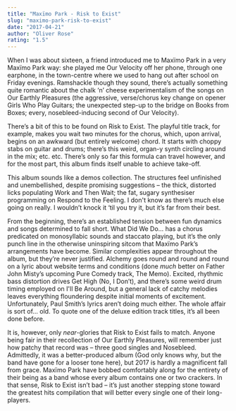 ```yaml
---
title: "Maxïmo Park - Risk to Exist"
slug: "maximo-park-risk-to-exist"
date: "2017-04-21"
author: "Oliver Rose"
rating: "1.5"
---
```


When I was about sixteen, a friend introduced me to Maxïmo Park in a very Maxïmo Park way: she played me Our Velocity off her phone, through one earphone, in the town-centre where we used to hang out after school on Friday evenings. Ramshackle though they sound, there’s actually something quite romantic about the chalk ‘n’ cheese experimentalism of the songs on Our Earthly Pleasures (the aggressive, verse/chorus key change on opener Girls Who Play Guitars; the unexpected step-up to the bridge on Books from Boxes; every, nosebleed-inducing second of Our Velocity).

There’s a bit of this to be found on Risk to Exist. The playful title track, for example, makes you wait two minutes for the chorus, which, upon arrival, begins on an awkward (but entirely welcome) chord. It starts with choppy stabs on guitar and drums; there’s this weird, organ-y synth circling around in the mix; etc. etc. There’s only so far this formula can travel however, and for the most part, this album finds itself unable to achieve take-off.

This album sounds like a demos collection. The structures feel unfinished and unembellished, despite promising suggestions – the thick, distorted licks populating Work and Then Wait; the fat, sugary synthesiser programming on Respond to the Feeling. I don't know as there’s much else going on really. I wouldn’t knock it ‘til you try it, but it’s far from their best.

From the beginning, there’s an established tension between fun dynamics and songs determined to fall short. What Did We Do… has a chorus predicated on monosyllabic sounds and staccato playing, but it’s the only punch line in the otherwise uninspiring sitcom that Maxïmo Park’s arrangements have become. Similar complexities appear throughout the album, but they’re never justified. Alchemy goes round and round and round on a lyric about website terms and conditions (done _much_ better on Father John Misty’s upcoming Pure Comedy track, The Memo). Excited, rhythmic bass distortion drives Get High (No, I Don’t), and there’s some weird drum timing employed on I'll Be Around, but a general lack of catchy melodies leaves everything floundering despite initial moments of excitement. Unfortunately, Paul Smith’s lyrics aren’t doing much either. The whole affair is sort of… old. To quote one of the deluxe edition track titles, it’s all been done before.

It is, however, only _near_\-glories that Risk to Exist fails to match. Anyone being fair in their recollection of Our Earthly Pleasures, will remember just how patchy that record was – three good singles and Nosebleed. Admittedly, it was a better-produced album (God only knows why, but the band have gone for a looser tone here), but 2017 is hardly a magnificent fall from grace. Maxïmo Park have bobbed comfortably along for the entirety of their being as a band whose every album contains one or two crackers. In that sense, Risk to Exist isn’t bad – it’s just another stepping stone toward the greatest hits compilation that will better every single one of their long-players.
